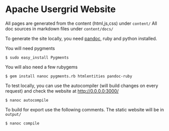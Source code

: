 Apache Usergrid Website
=======================

All pages are generated from the content (html,js,css) under `content/`
All doc sources in markdown files under `content/docs/`

To generate the site locally, you need [pandoc](http://johnmacfarlane.net/pandoc/installing.html), ruby and python installed.

You will need pygments

    $ sudo easy_install Pygments

You will also need a few rubygems

    $ gem install nanoc pygments.rb htmlentities pandoc-ruby

To test locally, you can use the autocompiler (will build changes on every request) and check the website at http://0.0.0.0:3000/

	$ nanoc autocompile

To build for export use the following comments. The static website will be in `output/`

	$ nanoc compile